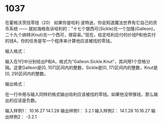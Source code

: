 # 1037
在霍格沃茨找零钱（20）
如果你是哈利·波特迷，你会知道魔法世界有它自己的货币系统 —— 就如海格告诉哈利的：“十七个银西可(Sickle)兑一个加隆(Galleon)，二十九个纳特(Knut)兑一个西可，很容易。”现在，给定哈利应付的价钱P和他实付的钱A，你的任务是写一个程序来计算他应该被找的零钱。

输入格式：

输入在1行中分别给出P和A，格式为“Galleon.Sickle.Knut”，其间用1个空格分隔。这里Galleon是[0, 107]区间内的整数，Sickle是[0, 17)区间内的整数，Knut是[0, 29)区间内的整数。

输出格式：

在一行中用与输入同样的格式输出哈利应该被找的零钱。如果他没带够钱，那么输出的应该是负数。

输入样例1：
10.16.27 14.1.28
输出样例1：
3.2.1
输入样例2：
14.1.28 10.16.27
输出样例2：
-3.2.1
